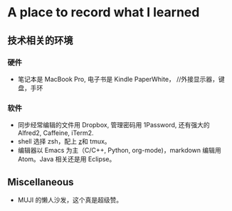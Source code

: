 # A place to record what I learned

## 技术相关的环境

### 硬件
+ 笔记本是 MacBook Pro, 电子书是 Kindle PaperWhite， //外接显示器，键盘，手环
### 软件
+ 同步经常编辑的文件用 Dropbox, 管理密码用 1Password, 还有强大的 Alfred2, Caffeine, iTerm2.
+ shell 选择 zsh，配上 [z](https://github.com/rupa/z)和 tmux。
+ 编辑器以 Emacs 为主（C/C++, Python, org-mode)，markdown 编辑用 Atom。Java 相关还是用 Eclipse。


## Miscellaneous
+ MUJI 的懒人沙发，这个真是超级赞。
